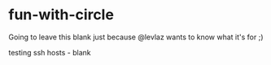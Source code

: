 # fun-with-circle

Going to leave this blank just because @levlaz wants to know what it's for ;)

testing ssh hosts - blank
